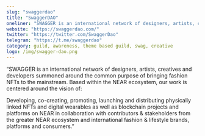 ```yaml
---
slug: "swaggerdao"
title: "SwaggerDAO"
oneliner: "SWAGGER is an international network of designers, artists, creatives and developers summoned around the common purpose of bringing fashion NFTs to the mainstream."
website: "https://swaggerdao.com/"
twitter: "https://twitter.com/SwaggerDao"
telegram: "https://t.me/swaggerdao"
category: guild, awareness, theme based guild, swag, creative	
logo: /img/swagger-dao.png
---
```


“SWAGGER is an international network of designers, artists, creatives and developers summoned around the common purpose of bringing fashion NFTs to the mainstream. Based within the NEAR ecosystem, our work is centered around the vision of:

Developing, co-creating, promoting, launching and distributing physically linked NFTs and digital wearables as well as blockchain projects and platforms on NEAR in collaboration with contributors & stakeholders from the greater NEAR ecosystem and international fashion & lifestyle brands, platforms and consumers.”

